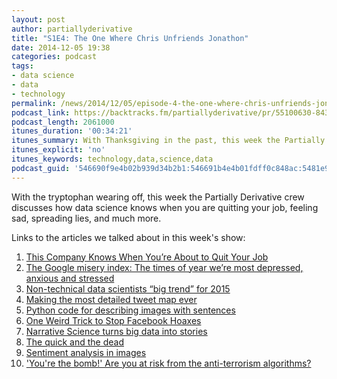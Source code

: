 ```yaml
---
layout: post
author: partiallyderivative
title: "S1E4: The One Where Chris Unfriends Jonathon"
date: 2014-12-05 19:38
categories: podcast
tags:
- data science
- data
- technology
permalink: /news/2014/12/05/episode-4-the-one-where-chris-unfriends-jonathon
podcast_link: https://backtracks.fm/partiallyderivative/pr/55100630-843d-11e7-86c7-0e84392478bc/partially_derivative_episode_4_2.mp3?s=1
podcast_length: 2061000
itunes_duration: '00:34:21'
itunes_summary: With Thanksgiving in the past, this week the Partially Derivative crew discusses how data science knows when you are quitting your job, spreading lies, and much more.
itunes_explicit: 'no'
itunes_keywords: technology,data,science,data
podcast_guid: '546690f9e4b02b939d34b2b1:546691b4e4b01fdff0c848ac:5481e9eee4b034e093c1f57b'
---
```


With the tryptophan wearing off, this week the Partially Derivative crew
discusses how data science knows when you are quitting your job, feeling
sad, spreading lies, and much more.

<div id="backtracks-player" data-bt-embed="https://player.backtracks.fm/partiallyderivative/partially-derivative/m/s1e4-the-one-where-chris-unfriends-jonathon" data-bt-show-comments="false" data-bt-theme="light" data-bt-show-art-cover="true"></div><script>(function(p,l,a,y,e,r,s){if(p[y]) return;if(p[e]) return p[e]();s=l.createElement(a);l.head.appendChild((s.async=p[y]=true,s.src=r,s))}(window,document,"script","__btL","__btR","https://player.backtracks.fm/embedder.js"))</script>

Links to the articles we talked about in this week's show:

1.  [This Company Knows When You’re About to Quit Your
Job](http://www.slate.com/blogs/business_insider/2014/11/26/workday_hr_technology_company_uses_statistics_to_predict_when_employees.html)
2.  [The Google misery index: The times of year we’re most depressed,
anxious and
stressed](http://www.washingtonpost.com/blogs/wonkblog/wp/2014/12/03/the-google-misery-index-the-times-of-year-were-most-depressed-anxious-and-stressed/)
3.  [Non-technical data scientists “big trend” for
2015](http://www.kdnuggets.com/2014/11/big-data-top-trends-2015.html)
4.  [Making the most detailed tweet map
ever](https://www.mapbox.com/blog/twitter-map-every-tweet/)
5.  [Python code for describing images with
sentences](https://github.com/karpathy/neuraltalk)
6.  [One Weird Trick to Stop Facebook
Hoaxes](http://www.slate.com/articles/technology/technology/2014/12/facebook_copyright_notice_hoax_how_algorithms_could_stop_misinformation.html)
7.  [Narrative Science turns big data into
stories](http://venturebeat.com/2014/11/28/narrative-science-funding/)
8.  [The quick and the
dead](http://www.economist.com/blogs/graphicdetail/2014/12/new-data-visualisations)
9.  [Sentiment analysis in
images](http://www.technologyreview.com/view/533061/neural-network-rates-images-for-happiness-levels/)
10. ['You're the bomb!' Are you at risk from the anti-terrorism
algorithms?](http://www.theguardian.com/uk-news/2014/dec/02/youre-the-bomb-are-you-at-risk-from-anti-terrorism-algorithms-automated-tracking-innocent-people?CMP=share_btn_tw)
